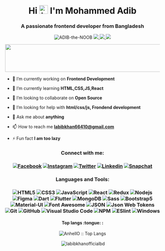 <h1 align="center">Hi <img src="https://user-images.githubusercontent.com/1303154/88677602-1635ba80-d120-11ea-84d8-d263ba5fc3c0.gif" width="28px" alt="hi"> I'm Mohammed Adib</h1>
<h3 align="center">A passionate frontend developer from Bangladesh</h3>

<p align="center"> <img src="https://komarev.com/ghpvc/?username=ADIB-the-NOOB&label=Profile%20views&color=4DC71F&style=flat" alt="ADIB-the-NOOB" /> <a href="https://github.com/ryo-ma/github-profile-trophy/issues">
    <img src="https://img.shields.io/badge/Age-16-brighteen"/> 
  </a>
  <a href="https://github.com/ryo-ma/github-profile-trophy/network/members">
    <img src="https://img.shields.io/badge/Focus-python-brighteen"/> 
  </a>  
  <a href="https://github.com/ryo-ma/github-profile-trophy/stargazers">
    <img src="https://img.shields.io/badge/Living-Brahmanbaria-brighteen"/> 
  </a>
     </p>

 <p align="center" >
  <img x height=90 width=800 src="https://github-profile-trophy.vercel.app/?username=ADIB-the-NOOB&column=8&theme=onedark&no-frame=true"/>
</p>

- 🔭 I’m currently working on **Frontend Development**

- 🌱 I’m currently learning **HTML,CSS,JS,React**

- 👯 I’m looking to collaborate on **Open Source**

- 🤝 I’m looking for help with **html/css/js, Frondend development**

- 💬 Ask me about **anything**

- 📫 How to reach me **labibkhan66410@gmail.com**

- ⚡ Fun fact **I am too lazy**

<h3 align="center">Connect with me:</h3>

<h3 align="center">
    
[![Facebook](https://img.shields.io/badge/-Facebook-1A1B27?style=flat&logo=facebook&labelColor=252526)](https://www.facebook.com/labibofficialbd/)
[![Instagram](https://img.shields.io/badge/-Instagram-1A1B27?style=flat&logo=instagram&labelColor=252526)](https://www.instagram.com/labiib_28/)
[![Twitter](https://img.shields.io/badge/-Twitter-1A1B27?style=flat&logo=twitter&labelColor=252526)](https://www.twitter.com/labibofficialbd/)
[![Linkedin](https://img.shields.io/badge/-Linkedin-1A1B27?style=flat&logo=linkedin&labelColor=242424)](https://www.linkedin.com/in/labibofficialbd/)
[![Snapchat](https://img.shields.io/badge/-Snapchat-1A1B27?style=flat&logo=snapchat&labelColor=242424)](https://www.snapchat.com/add/labibkhan2002)

</h3>

<h3 align="center">Languages and Tools:</h3>

<h3 align="center">
    
![HTML5](https://img.shields.io/badge/-HTML5-1A1B27?style=flat&logo=html5&logoColor=ffffff&labelColor=E34F26)
![CSS3](https://img.shields.io/badge/-CSS3-1A1B27?style=flat&logo=css3&logoColor=ffffff&labelColor=1572B6)
![JavaScript](https://img.shields.io/badge/-JavaScript-1A1B27?style=flat&logo=javascript&labelColor=252526)
![React](https://img.shields.io/badge/-React-1A1B27?style=flat&logo=react&labelColor=252526)
![Redux](https://img.shields.io/badge/-Redux-1A1B27?style=flat&logo=redux&logoColor=764ABC&labelColor=252526)
![Nodejs](https://img.shields.io/badge/-Nodejs-1A1B27?style=flat&logo=Node.js&labelColor=252526)
![Figma](https://img.shields.io/badge/-Figma-1A1B27?style=flat&logo=Figma&labelColor=252526)
![Dart](https://img.shields.io/badge/-Dart-1A1B27?style=flat&logo=Dart&logoColor=00BEAD&labelColor=252526)
![Flutter](https://img.shields.io/badge/-Flutter-1A1B27?style=flat&logo=Flutter&logoColor=29B0EE&labelColor=252526)
![MongoDB](https://img.shields.io/badge/-MongoDB-1A1B27?style=flat&logo=mongodb&labelColor=252526)
![Sass](https://img.shields.io/badge/-Sass-1A1B27?style=flat&logo=sass&logoColor=ffffff&labelColor=%23CC6699)
![Bootstrap5](https://img.shields.io/badge/-Bootstrap-1A1B27?style=flat&logo=bootstrap&logoColor=ffffff&labelColor=563D7C)
![Material-UI](https://img.shields.io/badge/-Material%20UI-1A1B27?style=flat&logo=Material%20UI&logoColor=ffffff&labelColor=0081CB)
![Font Awesome](https://img.shields.io/badge/-font%20awesome-1A1B27?style=flat&logo=font-awesome&logoColor=339AF0&labelColor=252526)
![JSON](https://img.shields.io/badge/-JSON-1A1B27?style=flat&logo=JSON&logoColor=ffffff&labelColor=252526)
![Json Web Tokens](https://img.shields.io/badge/-Json%20Web%20Tokens-1A1B27?style=flat&logo=json-web-tokens&logoColor=ffffff&labelColor=252526)
![Git](https://img.shields.io/badge/-Git-1A1B27?style=flat&logo=git&logoColor=F05032&labelColor=252526)
![GitHub](https://img.shields.io/badge/-GitHub-1A1B27?style=flat&logo=github&logoColor=ffffff&labelColor=252526)
![Visual Studio Code](https://img.shields.io/badge/-VSCode-1A1B27?style=flat&logo=visual-studio-code&labelColor=007ACC)
![NPM](https://img.shields.io/badge/-npm-1A1B27?style=flat&logo=npm&labelColor=252526)
![ESlint](https://img.shields.io/badge/-ESlint-1A1B27?style=flat&logo=ESlint&labelColor=4B32C3)
![Windows](https://img.shields.io/badge/-Windows-1A1B27?style=flat&logo=windows&logoColor=ffffff&labelColor=0078D6)

</h3>


<h4 align="center">Top langs :tongue: :</h4>

<p align="center"><img src="https://github-readme-stats.vercel.app/api/top-langs/?username=ADIB-the-NOOB&langs_count=10&theme=tokyonight&layout=compact" alt="AnhellO :: Top Langs" /></p>

<p align="center">&nbsp;<img align="center" src="https://github-readme-stats.vercel.app/api?username=ADIB-the-NOOB&show_icons=true&hide=contribs,prs&cache_seconds=86400&theme=tokyonight" alt="labibkhanofficialbd" /></p>


